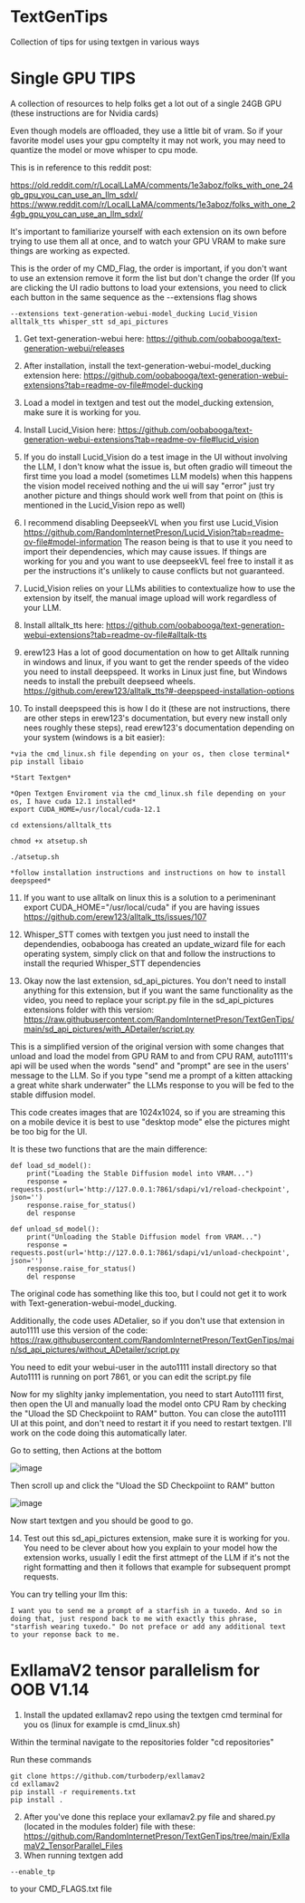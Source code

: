 # TextGenTips
Collection of tips for using textgen in various ways

# Single GPU TIPS
A collection of resources to help folks get a lot out of a single 24GB GPU (these instructions are for Nvidia cards)

Even though models are offloaded, they use a little bit of vram.  So if your favorite model uses your gpu comptelty it may not work, you may need to quantize the model or move whisper to cpu mode.

This is in reference to this reddit post: 

https://old.reddit.com/r/LocalLLaMA/comments/1e3aboz/folks_with_one_24gb_gpu_you_can_use_an_llm_sdxl/
https://www.reddit.com/r/LocalLLaMA/comments/1e3aboz/folks_with_one_24gb_gpu_you_can_use_an_llm_sdxl/

It's important to familiarize yourself with each extension on its own before trying to use them all at once, and to watch your GPU VRAM to make sure things are working as expected.

This is the order of my CMD_Flag, the order is important, if you don't want to use an extension remove it form the list but don't change the order (If you are clicking the UI radio buttons to load your extensions, you need to click each button in the same sequence as the --extensions flag shows

`--extensions text-generation-webui-model_ducking Lucid_Vision alltalk_tts whisper_stt sd_api_pictures`

1. Get text-generation-webui here: https://github.com/oobabooga/text-generation-webui/releases

2. After installation, install the text-generation-webui-model_ducking extension here: https://github.com/oobabooga/text-generation-webui-extensions?tab=readme-ov-file#model-ducking

3. Load a model in textgen and test out the model_ducking extension, make sure it is working for you.

4. Install Lucid_Vision here: https://github.com/oobabooga/text-generation-webui-extensions?tab=readme-ov-file#lucid_vision

5. If you do install Lucid_Vision do a test image in the UI without involving the LLM, I don't know what the issue is, but often gradio will timeout the first time you load a model (sometimes LLM models) when this happens the vision model received nothing and the ui will say "error" just try another picture and things should work well from that point on (this is mentioned in the Lucid_Vision repo as well)

6. I recommend disabling DeepseekVL when you first use Lucid_Vision https://github.com/RandomInternetPreson/Lucid_Vision?tab=readme-ov-file#model-information  The reason being is that to use it you need to import their dependencies, which may cause issues.  If things are working for you and you want to use deepseekVL feel free to install it as per the instructions it's unlikely to cause conflicts but not guaranteed.

7. Lucid_Vision relies on your LLMs abilities to contextualize how to use the extension by itself, the manual image upload will work regardless of your LLM.

8. Install alltalk_tts here: https://github.com/oobabooga/text-generation-webui-extensions?tab=readme-ov-file#alltalk-tts

9. erew123 Has a lot of good documentation on how to get Alltalk running in windows and linux, if you want to get the render speeds of the video you need to install deepspeed.  It works in Linux just fine, but Windows needs to install the prebuilt deepseed wheels.  https://github.com/erew123/alltalk_tts?#-deepspeed-installation-options

10. To install deepspeed this is how I do it (these are not instructions, there are other steps in erew123's documentation, but every new install only nees roughly these steps), read erew123's documentation depending on your system (windows is a bit easier):

```
*via the cmd_linux.sh file depending on your os, then close terminal*
pip install libaio 

*Start Textgen* 

*Open Textgen Enviroment via the cmd_linux.sh file depending on your os, I have cuda 12.1 installed*
export CUDA_HOME=/usr/local/cuda-12.1

cd extensions/alltalk_tts

chmod +x atsetup.sh

./atsetup.sh

*follow installation instructions and instructions on how to install deepspeed*
```

11. If you want to use alltalk on linux this is a solution to a perimeninant export CUDA_HOME="/usr/local/cuda" if you are having issues
    https://github.com/erew123/alltalk_tts/issues/107

12. Whisper_STT comes with textgen you just need to install the dependendies, oobabooga has created an update_wizard file for each operating system, simply click on that and follow the instructions to install the requried Whisper_STT dependencies

13. Okay now the last extension, sd_api_pictures.  You don't need to install anything for this extension, but if you want the same functionality as the video, you need to replace your script.py file in the sd_api_pictures extensions folder with this version: https://raw.githubusercontent.com/RandomInternetPreson/TextGenTips/main/sd_api_pictures/with_ADetailer/script.py
    
This is a simplified version of the original version with some changes that unload and load the model from GPU RAM to and from CPU RAM, auto1111's api will be used when the words "send" and "prompt" are see in the users' message to the LLM.  So if you type "send me a prompt of a kitten attacking a great white shark underwater" the LLMs response to you will be fed to the stable diffusion model.

This code creates images that are 1024x1024, so if you are streaming this on a mobile device it is best to use "desktop mode" else the pictures might be too big for the UI.

It is these two functions that are the main difference:

```
def load_sd_model():
    print("Loading the Stable Diffusion model into VRAM...")
    response = requests.post(url='http://127.0.0.1:7861/sdapi/v1/reload-checkpoint', json='')
    response.raise_for_status()
    del response

def unload_sd_model():
    print("Unloading the Stable Diffusion model from VRAM...")
    response = requests.post(url='http://127.0.0.1:7861/sdapi/v1/unload-checkpoint', json='')
    response.raise_for_status()
    del response
```

The original code has something like this too, but I could not get it to work with Text-generation-webui-model_ducking.

Additionally, the code uses ADetalier, so if you don't use that extension in auto1111 use this version of the code: 
https://raw.githubusercontent.com/RandomInternetPreson/TextGenTips/main/sd_api_pictures/without_ADetailer/script.py

You need to edit your webui-user in the auto1111 install directory so that Auto1111 is running on port 7861, or you can edit the script.py file


Now for my slighlty janky implementation, you need to start Auto1111 first, then open the UI and manually load the model onto CPU Ram by checking the "Uload the SD Checkpoiint to RAM" button.  You can close the auto1111 UI at this point, and don't need to restart it if you need to restart textgen.  I'll work on the code doing this automatically later.

Go to setting, then Actions at the bottom

![image](https://github.com/user-attachments/assets/0f1cfece-6410-4246-89b0-63a2cdbc4663)

Then scroll up and click the "Uload the SD Checkpoiint to RAM" button

![image](https://github.com/user-attachments/assets/87ce6127-d7a7-4f8e-af82-0df8fc4656e9)

Now start textgen and you should be good to go.

14. Test out this sd_api_pictures extension, make sure it is working for you.  You need to be clever about how you explain to your model how the extension works, usually I edit the first attmept of the LLM if it's not the right formatting and then it follows that example for subsequent prompt requests.

You can try telling your llm this:

```
I want you to send me a prompt of a starfish in a tuxedo. And so in doing that, just respond back to me with exactly this phrase, "starfish wearing tuxedo." Do not preface or add any additional text to your reponse back to me.
```



# ExllamaV2 tensor parallelism for OOB V1.14

1. Install the updated exllamav2 repo using the textgen cmd terminal for you os (linux for example is cmd_linux.sh)
   
Within the terminal navigate to the repositories folder "cd repositories"

Run these commands 
```
git clone https://github.com/turboderp/exllamav2
cd exllamav2
pip install -r requirements.txt
pip install .
```
2. After you've done this replace your exllamav2.py file and shared.py (located in the modules folder) file with these: https://github.com/RandomInternetPreson/TextGenTips/tree/main/ExllamaV2_TensorParallel_Files
3. When running textgen add
```
--enable_tp
```
to your CMD_FLAGS.txt file
